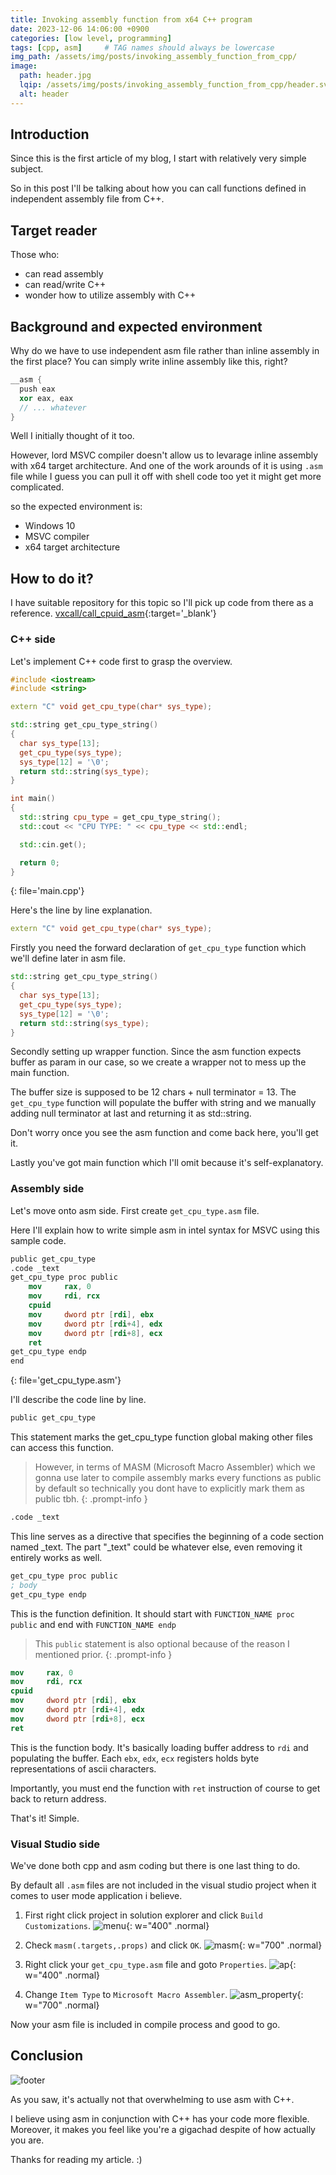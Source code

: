 ```yaml
---
title: Invoking assembly function from x64 C++ program
date: 2023-12-06 14:06:00 +0900
categories: [low level, programming]
tags: [cpp, asm]     # TAG names should always be lowercase
img_path: /assets/img/posts/invoking_assembly_function_from_cpp/
image:
  path: header.jpg
  lqip: /assets/img/posts/invoking_assembly_function_from_cpp/header.svg
  alt: header
---
```


## Introduction

Since this is the first article of my blog, I start with relatively very simple subject.

So in this post I'll be talking about how you can call functions defined in independent assembly file from C++.

## Target reader

Those who:
- can read assembly
- can read/write C++
- wonder how to utilize assembly with C++

## Background and expected environment

Why do we have to use independent asm file rather than inline assembly in the first place?
You can simply write inline assembly like this, right?

```cpp
__asm {
  push eax
  xor eax, eax
  // ... whatever
}
```

Well I initially thought of it too.

However, lord MSVC compiler doesn't allow us to levarage inline assembly with x64 target architecture.
And one of the work arounds of it is using `.asm` file while I guess you can pull it off with shell code too yet it might get more complicated.

so the expected environment is:
- Windows 10
- MSVC compiler
- x64 target architecture

## How to do it?

I have suitable repository for this topic so I'll pick up code from there as a reference.
[vxcall/call_cpuid_asm](https://github.com/vxcall/call_cpuid_asm/tree/master){:target='_blank'}

### C++ side

Let's implement C++ code first to grasp the overview.

```cpp
#include <iostream>
#include <string>

extern "C" void get_cpu_type(char* sys_type);

std::string get_cpu_type_string()
{
  char sys_type[13];
  get_cpu_type(sys_type);
  sys_type[12] = '\0';
  return std::string(sys_type);
}

int main()
{
  std::string cpu_type = get_cpu_type_string();
  std::cout << "CPU TYPE: " << cpu_type << std::endl;

  std::cin.get();

  return 0;
}
```
{: file='main.cpp'}

Here's the line by line explanation.

```cpp
extern "C" void get_cpu_type(char* sys_type);
```

Firstly you need the forward declaration of `get_cpu_type` function which we'll define later in asm file.

```cpp
std::string get_cpu_type_string()
{
  char sys_type[13];
  get_cpu_type(sys_type);
  sys_type[12] = '\0';
  return std::string(sys_type);
}
```

Secondly setting up wrapper function. Since the asm function expects buffer as param in our case, so we create a wrapper not to mess up the main function.

The buffer size is supposed to be 12 chars + null terminator = 13.
The `get_cpu_type` function will populate the buffer with string and we manually adding null terminator at last and returning it as std::string.

Don't worry once you see the asm function and come back here, you'll get it.

Lastly you've got main function which I'll omit because it's self-explanatory.

### Assembly side

Let's move onto asm side. First create `get_cpu_type.asm` file.

Here I'll explain how to write simple asm in intel syntax for MSVC using this sample code.

```nasm
public get_cpu_type
.code _text
get_cpu_type proc public
    mov     rax, 0
    mov     rdi, rcx
    cpuid
    mov     dword ptr [rdi], ebx
    mov     dword ptr [rdi+4], edx
    mov     dword ptr [rdi+8], ecx
    ret
get_cpu_type endp
end
```
{: file='get_cpu_type.asm'}

I'll describe the code line by line.

```nasm
public get_cpu_type
```

This statement marks the get_cpu_type function global making other files can access this function.
> However, in terms of MASM (Microsoft Macro Assembler) which we gonna use later to compile assembly marks every functions as public by default so technically you dont have to explicitly mark them as public tbh.
{: .prompt-info }

```nasm
.code _text
```

This line serves as a directive that specifies the beginning of a code section named _text. The part "_text" could be whatever else, even removing it entirely works as well.

```nasm
get_cpu_type proc public
; body
get_cpu_type endp
```

This is the function definition. It should start with `FUNCTION_NAME proc public` and end with `FUNCTION_NAME endp`
> This `public` statement is also optional because of the reason I mentioned prior.
{: .prompt-info }

```nasm
mov     rax, 0
mov     rdi, rcx
cpuid
mov     dword ptr [rdi], ebx
mov     dword ptr [rdi+4], edx
mov     dword ptr [rdi+8], ecx
ret
```

This is the function body. It's basically loading buffer address to `rdi` and populating the buffer. Each `ebx`, `edx`, `ecx` registers holds byte representations of ascii characters.

Importantly, you must end the function with `ret` instruction of course to get back to return address.

That's it! Simple.

### Visual Studio side

We've done both cpp and asm coding but there is one last thing to do.

By default all `.asm` files are not included in the visual studio project when it comes to user mode application i believe.

1. First right click project in solution explorer and click `Build Customizations`.
![menu](https://github.com/vxcall/call_cpuid_asm/assets/33578715/08a6ee47-370d-43c3-b562-e2f2323ab116){: w="400" .normal}

2. Check `masm(.targets,.props)` and click `OK`.
![masm](https://github.com/vxcall/call_cpuid_asm/assets/33578715/942480ed-bb82-4c75-a741-140923a93650){: w="700" .normal}

3. Right click your `get_cpu_type.asm` file and goto `Properties`.
![ap](https://github.com/vxcall/call_cpuid_asm/assets/33578715/460620d3-356b-4740-8dfe-ef731257acab){: w="400" .normal}

4. Change `Item Type` to `Microsoft Macro Assembler`.
![asm_property](https://github.com/vxcall/call_cpuid_asm/assets/33578715/d753a2cc-1072-46f4-9ff5-b8f736aacfa4){: w="700" .normal}

Now your asm file is included in compile process and good to go.

## Conclusion

![footer](footer.png)

As you saw, it's actually not that overwhelming to use asm with C++.

I believe using asm in conjunction with C++ has your code more flexible.
Moreover, it makes you feel like you're a gigachad despite of how actually you are.

Thanks for reading my article. :)